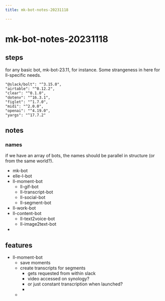 ```yaml
---
title: mk-bot-notes-20231118

---
```


# mk-bot-notes-20231118

## steps 

for any basic bot, mk-bot-23.11, for instance. Some strangeness in here for ll-specific needs.

```
"@slack/bolt": "^3.15.0",
"airtable": "^0.12.2",
"clear": "^0.1.0",
"dotenv": "^16.3.1",
"figlet": "^1.7.0",
"midi": "^2.0.0",
"openai": "^4.19.0",
"yargs": "^17.7.2"
```

## notes

### names

if we have an array of bots, the names should be parallel in structure (or from the same world?).
- mk-bot
- elle-l-bot
- ll-moment-bot
    - ll-gif-bot
    - ll-transcript-bot
    - ll-social-bot
    - ll-segment-bot
- ll-work-bot
- ll-content-bot
    - ll-text2voice-bot
    - ll-image2text-bot
- 


## features

- ll-moment-bot
    - save moments
    - create transcripts for segments
        - gets requested from within slack
        - video accessed on synology?
        - or just constant transcription when launched?
        - 
    - 